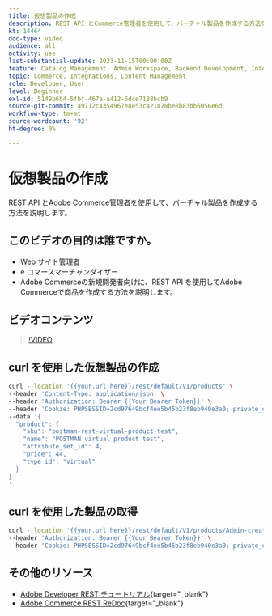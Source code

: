 ```yaml
---
title: 仮想製品の作成
description: REST API とCommerce管理者を使用して、バーチャル製品を作成する方法を説明します。
kt: 14464
doc-type: video
audience: all
activity: use
last-substantial-update: 2023-11-15T00:00:00Z
feature: Catalog Management, Admin Workspace, Backend Development, Integration, REST
topic: Commerce, Integrations, Content Management
role: Developer, User
level: Beginner
exl-id: 5149b6b4-5fbf-467a-a412-6dce7188bcb9
source-git-commit: a9712c4354967e8e53c421878be8b83bb6056e6d
workflow-type: tm+mt
source-wordcount: '92'
ht-degree: 0%

---
```


# 仮想製品の作成

REST API とAdobe Commerce管理者を使用して、バーチャル製品を作成する方法を説明します。

## このビデオの目的は誰ですか。

- Web サイト管理者
- e コマースマーチャンダイザー
- Adobe Commerceの新規開発者向けに、REST API を使用してAdobe Commerceで商品を作成する方法を説明します。

## ビデオコンテンツ

>[!VIDEO](https://video.tv.adobe.com/v/3425723?learn=on)

## curl を使用した仮想製品の作成

```bash
curl --location '{{your.url.here}}/rest/default/V1/products' \
--header 'Content-Type: application/json' \
--header 'Authorization: Bearer {{Your Bearer Token}}' \
--header 'Cookie: PHPSESSID=2cd97649bcf4ee5b45b23f8eb940e3a0; private_content_version=564dde2976849891583a9a649073f01e' \
--data '{
  "product": {
    "sku": "postman-rest-virtual-product-test",
    "name": "POSTMAN virtual product test",
    "attribute_set_id": 4,
    "price": 44,
    "type_id": "virtual"
  }
}
'
```

## curl を使用した製品の取得

```bash
curl --location '{{your.url.here}}/rest/default/V1/products/Admin-created-virtual-product' \
--header 'Authorization: Bearer {{Your Bearer Token}}' \
--header 'Cookie: PHPSESSID=2cd97649bcf4ee5b45b23f8eb940e3a0; private_content_version=564dde2976849891583a9a649073f01e'
```

## その他のリソース

- [Adobe Developer REST チュートリアル](https://developer.adobe.com/commerce/webapi/rest/tutorials/prerequisite-tasks/){target="_blank"}
- [Adobe Commerce REST ReDoc](https://adobe-commerce.redoc.ly/2.4.6-admin/tag/products#operation/PostV1Products){target="_blank"}
